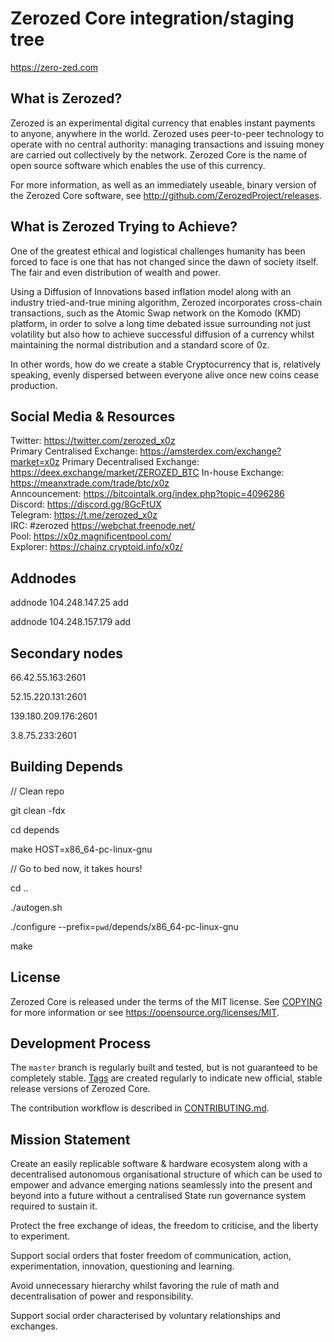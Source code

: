 Zerozed Core integration/staging tree
=====================================

https://zero-zed.com

What is Zerozed?
----------------

Zerozed is an experimental digital currency that enables instant payments to
anyone, anywhere in the world. Zerozed uses peer-to-peer technology to operate
with no central authority: managing transactions and issuing money are carried
out collectively by the network. Zerozed Core is the name of open source
software which enables the use of this currency.

For more information, as well as an immediately useable, binary version of
the Zerozed Core software, see http://github.com/ZerozedProject/releases.

What is Zerozed Trying to Achieve?
----------------------------------

One of the greatest ethical and logistical challenges humanity has been forced
to face is one that has not changed since the dawn of society itself. The fair
and even distribution of wealth and power.

Using a Diffusion of Innovations based inflation model along with an industry
tried-and-true mining algorithm, Zerozed incorporates cross-chain transactions,
such as the Atomic Swap network on the Komodo (KMD) platform, in order to solve
a long time debated issue surrounding not just volatility but also how to achieve
successful diffusion of a currency whilst maintaining the normal distribution and
a standard score of 0z.

In other words, how do we create a stable Cryptocurrency that is, relatively speaking,
evenly dispersed between everyone alive once new coins cease production.

Social Media & Resources
------------------------

Twitter: https://twitter.com/zerozed_x0z  
Primary Centralised Exchange: https://amsterdex.com/exchange?market=x0z
Primary Decentralised Exchange: https://deex.exchange/market/ZEROZED_BTC
In-house Exchange: https://meanxtrade.com/trade/btc/x0z  
Anncouncement: https://bitcointalk.org/index.php?topic=4096286  
Discord: https://discord.gg/8GcFtUX  
Telegram: https://t.me/zerozed_x0z  
IRC: #zerozed https://webchat.freenode.net/  
Pool: https://x0z.magnificentpool.com/   
Explorer: https://chainz.cryptoid.info/x0z/


Addnodes
--------

addnode 104.248.147.25 add

addnode 104.248.157.179 add

Secondary nodes
---------------

66.42.55.163:2601

52.15.220.131:2601

139.180.209.176:2601

3.8.75.233:2601

Building Depends
----------------

// Clean repo

git clean -fdx

cd depends

make HOST=x86_64-pc-linux-gnu

// Go to bed now, it takes hours!

cd ..

./autogen.sh

./configure --prefix=`pwd`/depends/x86_64-pc-linux-gnu

make


License
-------

Zerozed Core is released under the terms of the MIT license. See [COPYING](COPYING) for more
information or see https://opensource.org/licenses/MIT.

Development Process
-------------------

The `master` branch is regularly built and tested, but is not guaranteed to be
completely stable. [Tags](https://github.com/ZerozedProject/zerozed/tags) are created
regularly to indicate new official, stable release versions of Zerozed Core.

The contribution workflow is described in [CONTRIBUTING.md](CONTRIBUTING.md).


Mission Statement
-----------------

Create an easily replicable software & hardware ecosystem along with a decentralised autonomous
organisational structure of which can be used to empower and advance emerging nations seamlessly 
into the present and beyond into a future without a centralised State run governance system 
required to sustain it.


Protect the free exchange of ideas, the freedom to criticise, and the liberty to experiment.

Support social orders that foster freedom of communication, action, experimentation, innovation, questioning and learning.

Avoid unnecessary hierarchy whilst favoring the rule of math and decentralisation of power and responsibility.

Support social order characterised by voluntary relationships and exchanges.
